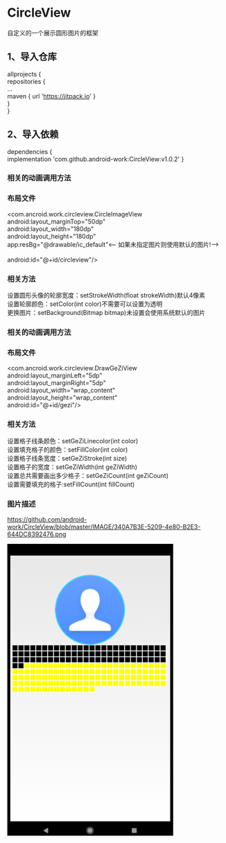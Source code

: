 # CircleView
自定义的一个展示圆形图片的框架
## 1、导入仓库<br>
  allprojects {<br>
		repositories {<br>
			...<br>
			maven { url 'https://jitpack.io' }<br>
		}<br>
	}<br>
  
## 2、导入依赖<br>
  dependencies {<br>
	        implementation 'com.github.android-work:CircleView:v1.0.2'
	}<br>
  
  ### 相关的动画调用方法<br>
   ### 布局文件
   <com.ancroid.work.circleview.CircleImageView<br>
        android:layout_marginTop="50dp"<br>
        android:layout_width="180dp"<br>
        android:layout_height="180dp"<br>
        app:resBg="@drawable/ic_default"<-- 如果未指定图片则使用默认的图片!--><br><br>
        android:id="@+id/circleview"/><br>
   ### 相关方法
   设置圆形头像的轮廓宽度：setStrokeWidth(float strokeWidth)默认4像素<br>
   设置轮廓颜色：setColor(int color)不需要可以设置为透明<br>
   更换图片：setBackground(Bitmap bitmap)未设置会使用系统默认的图片<br>
   
   ### 相关的动画调用方法<br>
   ### 布局文件
   <com.ancroid.work.circleview.DrawGeZiView <br>
        android:layout_marginLeft="5dp" <br>
        android:layout_marginRight="5dp" <br>
        android:layout_width="wrap_content" <br>
        android:layout_height="wrap_content" <br>
        android:id="@+id/gezi"/> <br>
   ### 相关方法
   设置格子线条颜色：setGeZiLinecolor(int color) <br>
   设置填充格子的颜色：setFillColor(int color) <br>
   设置格子线条宽度：setGeZiStroke(int size) <br>
   设置格子的宽度：setGeZiWidth(int geZiWidth) <br>
   设置总共需要画出多少格子：setGeZiCount(int geZiCount) <br>
   设置需要填充的格子:setFillCount(int fillCount) <br>
  
  
  ### 图片描述<br>
   https://github.com/android-work/CircleView/blob/master/IMAGE/340A7B3E-5209-4e80-B2E3-644DC8392476.png
    
   ![图片描述](https://github.com/android-work/CircleView/blob/master/IMAGE/340A7B3E-5209-4e80-B2E3-644DC8392476.png)
